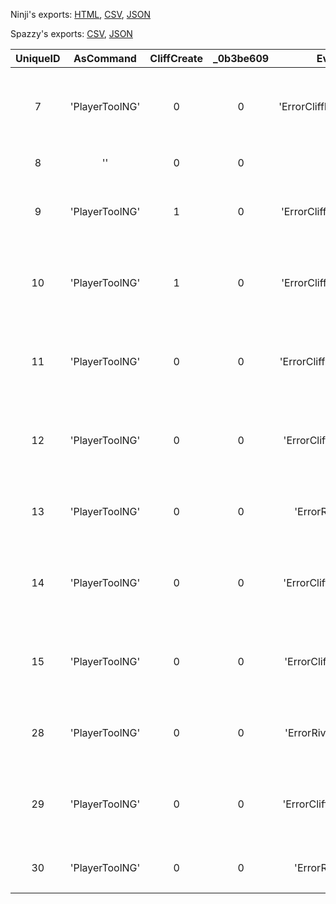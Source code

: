 Ninji's exports: [HTML](https://wuffs.org/acnh/bcsv_160/html/FieldLandMakingError.html), [CSV](https://wuffs.org/acnh/bcsv_160/csv/FieldLandMakingError.csv), [JSON](https://wuffs.org/acnh/bcsv_160/json/FieldLandMakingError.json)

Spazzy's exports: [CSV](https://github.com/McSpazzy/acnh-csv/blob/master/FieldLandMakingError.csv), [JSON](https://github.com/McSpazzy/acnh-json/blob/master/FieldLandMakingError.json)

| UniqueID | AsCommand | CliffCreate | _0b3be609 | EventFlowEntryName | Label | Name |
|:--:|:--:|:--:|:--:|:--:|:--:|:--:|
| 7 | 'PlayerToolNG' | 0 | 0 | 'ErrorCliffMakeBreak_CliffExistOnItem' | 'CliffExistOnItem' | '崖造成：崖上にアイテムがあります。' | 
| 8 | '' | 0 | 0 | '' | 'SystemError' | 'システムエラー' | 
| 9 | 'PlayerToolNG' | 1 | 0 | 'ErrorCliffMakeCreate_ExistStructure' | 'CliffCreateExistStructure' | '崖造成(Create)：建物があります。' | 
| 10 | 'PlayerToolNG' | 1 | 0 | 'ErrorCliffMakeCreate_ExistNearTree' | 'CliffCreateExistNearTree' | '崖造成(Create)：近くに木があります。' | 
| 11 | 'PlayerToolNG' | 0 | 0 | 'ErrorCliffMakeBreak_ExistNearWater' | 'CliffBreakExistNearWater' | '崖造成(Break)：崖上に水場があります。' | 
| 12 | 'PlayerToolNG' | 0 | 0 | 'ErrorCliffMakeBreak_ExistNearTree' | 'CliffBreakExistNearTree' | '崖造成(Break)：崖上に木があります。' | 
| 13 | 'PlayerToolNG' | 0 | 0 | 'ErrorRiverMake_ExistNearTree' | 'RiverExistNearTree' | '川造成：近くに木があります。' | 
| 14 | 'PlayerToolNG' | 0 | 0 | 'ErrorCliffMakeBreak_ExistStructure' | 'CliffBreakExistStructure' | '崖造成(Break)：崖上に建物があります。' | 
| 15 | 'PlayerToolNG' | 0 | 0 | 'ErrorCliffMakeBreak_ExistNextCliff' | 'CliffBreakExistNearOnCliff' | '崖造成(Break)：崖上付近に崖があります。' | 
| 28 | 'PlayerToolNG' | 0 | 0 | 'ErrorRiverMake_ExistBackFaceFall' | 'RiverExistBackFaceFall' | '川造成：背面に滝があります。' | 
| 29 | 'PlayerToolNG' | 0 | 0 | 'ErrorCliffMakeCreate_ExistFrontFall' | 'CliffCreateExistFrontFall' | '崖造成(Create)：滝正面に崖生成してます。' | 
| 30 | 'PlayerToolNG' | 0 | 0 | 'ErrorRiverMake_ExistStructure' | 'RiverExistStructure' | '川造成：建物があります。' | 
